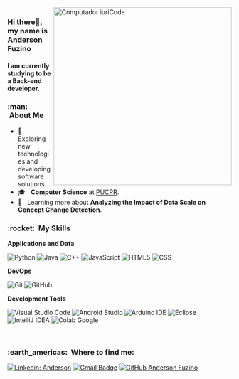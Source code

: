 <img src="https://raw.githubusercontent.com/MicaelliMedeiros/micaellimedeiros/master/image/computer-illustration.png" min-width="400px" max-width="400px" width="400px" align="right" alt="Computador iuriCode">

### Hi there👋, my name is Anderson Fuzino ###
#### I am currently studying to be a Back-end developer. 

<h3> :man: &nbsp;About Me </h3>

- 🤔 &nbsp; Exploring new technologies and developing software solutions.
- 🎓 &nbsp; **Computer Science** at <a href="https://www.pucpr.br">PUCPR</a>.
- 🌱 &nbsp; Learning more about **Analyzing the Impact of Data Scale on Concept Change Detection**.

<h3> :rocket: &nbsp;My Skills </h3>

**Applications and Data**

  ![Python](https://img.shields.io/badge/Python-3776AB?style=for-the-badge&logo=python&logoColor=white)
  ![Java](https://img.shields.io/badge/Java-ED8B00?style=for-the-badge&logo=java&logoColor=white)
  ![C++](https://img.shields.io/badge/C%2B%2B-00599C?style=for-the-badge&logo=c%2B%2B&logoColor=white)
  ![JavaScript](https://img.shields.io/badge/JavaScript-F7DF1E?style=for-the-badge&logo=javascript&logoColor=black)
  ![HTML5](https://img.shields.io/badge/HTML5-E34F26?style=for-the-badge&logo=html5&logoColor=white)
  ![CSS](https://img.shields.io/badge/CSS3-1572B6?style=for-the-badge&logo=css3&logoColor=white)

**DevOps**

  ![Git](https://img.shields.io/badge/GIT-E44C30?style=for-the-badge&logo=git&logoColor=white)
  ![GitHub](https://img.shields.io/badge/GitHub-100000?style=for-the-badge&logo=github&logoColor=white)

**Development Tools**

  ![Visual Studio Code](https://img.shields.io/badge/Visual_Studio_Code-0078D4?style=for-the-badge&logo=visual%20studio%20code&logoColor=white)
  ![Android Studio](https://img.shields.io/badge/Android_Studio-3DDC84?style=for-the-badge&logo=android-studio&logoColor=white)
  ![Arduino IDE](https://img.shields.io/badge/Arduino_IDE-00979D?style=for-the-badge&logo=arduino&logoColor=white)
  ![Eclipse](https://img.shields.io/badge/Eclipse-2C2255?style=for-the-badge&logo=eclipse&logoColor=white)
  ![IntelliJ IDEA](	https://img.shields.io/badge/IntelliJ_IDEA-000000.svg?style=for-the-badge&logo=intellij-idea&logoColor=white)
  ![Colab Google](https://img.shields.io/badge/Colab-F9AB00?style=for-the-badge&logo=googlecolab&color=525252)
  

<br/>

<h3> :earth_americas: &nbsp;Where to find me: </h3> 

[![Linkedin: Anderson](https://img.shields.io/badge/-Anderson-blue?style=flat-square&logo=Linkedin&logoColor=white&link=https://www.linkedin.com/in/andersonfuzino/)](https://www.linkedin.com/in/andersonfuzino/)
[![Gmail Badge](https://img.shields.io/badge/-anderryugab@outlook.com-006bed?style=flat-square&logo=Gmail&logoColor=white&link=mailto:SEU-EMAIL)](mailto:anderryugab@outlook.com)
[![GitHub Anderson Fuzino]( https://img.shields.io/github/followers/AndersonRyuichi?label=follow&style=social)](https://github.com/AndersonRyuichi/AndersonRyuichi)
